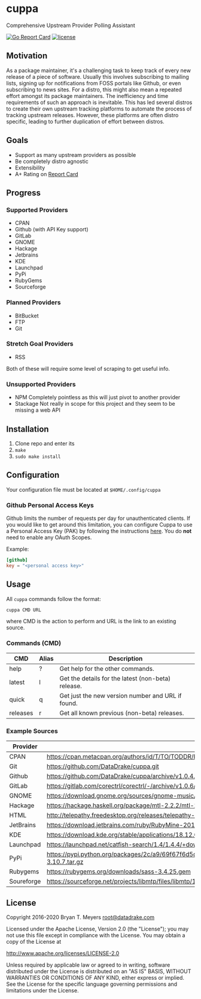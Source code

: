# cuppa
Comprehensive Upstream Provider Polling Assistant

[![Go Report Card](https://goreportcard.com/badge/github.com/DataDrake/cuppa)](https://goreportcard.com/report/github.com/DataDrake/cuppa) [![license](https://img.shields.io/github/license/DataDrake/cuppa.svg)]() 

## Motivation

As a package maintainer, it's a challenging task to keep track of every new release of a piece of software. Usually this involves subscribing to mailing lists, signing up for notifications from FOSS portals like Github, or even subscribing to news sites. For a distro, this might also mean a repeated effort amongst its package maintainers. The inefficiency and time requirements of such an approach is inevitable. This has led several distros to create their own upstream tracking platforms to automate the process of tracking upstream releases. However, these platforms are often distro specific, leading to further duplication of effort between distros.

## Goals

 * Support as many upstream providers as possible
 * Be completely distro agnostic
 * Extensibility
 * A+ Rating on [Report Card](https://goreportcard.com/report/github.com/DataDrake/cuppa)
 
## Progress

### Supported Providers
* CPAN
* Github (with API Key support)
* GitLab
* GNOME
* Hackage
* Jetbrains
* KDE
* Launchpad
* PyPi
* RubyGems
* Sourceforge

### Planned Providers
* BitBucket
* FTP
* Git

### Stretch Goal Providers
* RSS

Both of these will require some level of scraping to get useful info.

### Unsupported Providers
* NPM
  Completely pointless as this will just pivot to another provider
* Stackage
  Not really in scope for this project and they seem to be missing a web API

## Installation

1. Clone repo and enter its
2. `make`
3. `sudo make install`

## Configuration

Your configuration file must be located at `$HOME/.config/cuppa`

### Github Personal Access Keys

Github limits the number of requests per day for unauthenticated clients. If you would like to get 
around this limitation, you can configure Cuppa to use a Personal Access Key (PAK) by following the
instructions [here](https://help.github.com/articles/creating-a-personal-access-token-for-the-command-line/#creating-a-token). You do **not** need to enable any OAuth Scopes.

Example:
``` toml
[github]
key = "<personal access key>"
```

## Usage

All `cuppa` commands follow the format:

`cuppa CMD URL`

where CMD is the action to perform and URL is the link to an existing source.

### Commands (CMD)

| CMD      | Alias | Description                                        |
| -------- | ----- | -------------------------------------------------- |
| help     |   ?   | Get help for the other commands.                   |
| latest   |   l   | Get the details for the latest (non-beta) release. |
| quick    |   q   | Get just the new version number and URL if found.  |
| releases |   r   | Get all known previous (non-beta) releases.        |

### Example Sources

| Provider   | URL |
| ---------- | --- |
| CPAN       | https://cpan.metacpan.org/authors/id/T/TO/TODDR/IO-1.39.tar.gz |
| Git        | https://github.com/DataDrake/cuppa.git |
| Github     | https://github.com/DataDrake/cuppa/archive/v1.0.4.tar.gz |
| GitLab     | https://gitlab.com/corectrl/corectrl/-/archive/v1.0.6/corectrl-v1.0.6.tar.gz |
| GNOME      | https://download.gnome.org/sources/gnome-music/3.28/gnome-music-3.28.2.tar.xz |
| Hackage    | https://hackage.haskell.org/package/mtl-2.2.2/mtl-2.2.2.tar.gz |
| HTML       | http://telepathy.freedesktop.org/releases/telepathy-logger/telepathy-logger-0.8.2.tar.bz2 |
| JetBrains  | https://download.jetbrains.com/ruby/RubyMine-2017.3.3.tar.gz |
| KDE        | https://download.kde.org/stable/applications/18.12.0/src/akonadi-18.12.0.tar.xz |
| Launchpad  | https://launchpad.net/catfish-search/1.4/1.4.4/+download/catfish-1.4.4.tar.gz |
| PyPi       | https://pypi.python.org/packages/2c/a9/69f67f6d5d2fd80ef3d60dc5bef4971d837dc741be0d53295d3aabb5ec7f/pyparted-3.10.7.tar.gz |
| Rubygems   | https://rubygems.org/downloads/sass-3.4.25.gem |
| Soureforge | https://sourceforge.net/projects/libmtp/files/libmtp/1.1.17/libmtp-1.1.17.tar.gz/download |
## License
 
Copyright 2016-2020 Bryan T. Meyers <root@datadrake.com>
 
Licensed under the Apache License, Version 2.0 (the "License");
you may not use this file except in compliance with the License.
You may obtain a copy of the License at
 
http://www.apache.org/licenses/LICENSE-2.0
 
Unless required by applicable law or agreed to in writing, software
distributed under the License is distributed on an "AS IS" BASIS,
WITHOUT WARRANTIES OR CONDITIONS OF ANY KIND, either express or implied.
See the License for the specific language governing permissions and
limitations under the License.
 
